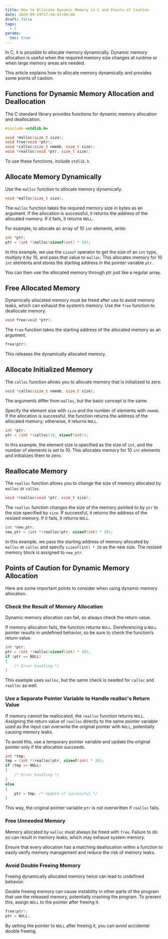 ```yaml
---
title: How to Allocate Dynamic Memory in C and Points of Caution
date: 2024-09-29T17:54:41+09:00
draft: false
tags:
  - C
params:
  toc: true
---
```


In C, it is possible to allocate memory dynamically. Dynamic memory allocation is useful when the required memory size changes at runtime or when large memory areas are needed.

This article explains how to allocate memory dynamically and provides some points of caution.

## Functions for Dynamic Memory Allocation and Deallocation

The C standard library provides functions for dynamic memory allocation and deallocation.

```c
#include <stdlib.h>

void *malloc(size_t size);
void free(void *ptr);
void *calloc(size_t nmemb, size_t size);
void *realloc(void *ptr, size_t size);
```

To use these functions, include `stdlib.h`.

## Allocate Memory Dynamically

Use the `malloc` function to allocate memory dynamically.

```c
void *malloc(size_t size);
```

The `malloc` function takes the required memory size in bytes as an argument. If the allocation is successful, it returns the address of the allocated memory. If it fails, it returns `NULL`.

For example, to allocate an array of 10 `int` elements, write:

```c
int *ptr;
ptr = (int *)malloc(sizeof(int) * 10);
```

In this example, we use the `sizeof` operator to get the size of an `int` type, multiply it by 10, and pass that value to `malloc`. This allocates memory for 10 `int` elements and stores the starting address in the pointer variable `ptr`.

You can then use the allocated memory through ptr just like a regular array.

## Free Allocated Memory

Dynamically allocated memory must be freed after use to avoid memory leaks, which can exhaust the system’s memory. Use the `free` function to deallocate memory.

```c
void free(void *ptr);
```

The `free` function takes the starting address of the allocated memory as an argument.

```c
free(ptr);
```

This releases the dynamically allocated memory.

## Allocate Initialized Memory

The `calloc` function allows you to allocate memory that is initialized to zero.

```c
void *calloc(size_t nmemb, size_t size);
```

The arguments differ from `malloc`, but the basic concept is the same.

Specify the element size with `size` and the number of elements with `nmemb`. If the allocation is successful, the function returns the address of the allocated memory; otherwise, it returns `NULL`.

```c
int *ptr;
ptr = (int *)calloc(10, sizeof(int));
```

In this example, the element size is specified as the size of `int`, and the number of elements is set to 10. This allocates memory for 10 `int` elements and initializes them to zero.

## Reallocate Memory

The `realloc` function allows you to change the size of memory allocated by `malloc` or `calloc`.

```c
void *realloc(void *ptr, size_t size);
```

The `realloc` function changes the size of the memory pointed to by `ptr` to the size specified by `size`. If successful, it returns the address of the resized memory. If it fails, it returns `NULL`.

```c
int *new_ptr;
new_ptr = (int *)realloc(ptr, sizeof(int) * 20);
```

In this example, we pass the starting address of memory allocated by `malloc` or `calloc` and specify `sizeof(int) * 20` as the new size. The resized memory block is assigned to `new_ptr`.

## Points of Caution for Dynamic Memory Allocation

Here are some important points to consider when using dynamic memory allocation.

### Check the Result of Memory Allocation

Dynamic memory allocation can fail, so always check the return value.

If memory allocation fails, the function returns `NULL`. Dereferencing a `NULL` pointer results in undefined behavior, so be sure to check the function’s return value.

```c
int *ptr;
ptr = (int *)malloc(sizeof(int) * 10);
if (ptr == NULL)
{
    /* Error handling */
}
```

This example uses `malloc`, but the same check is needed for `calloc` and `realloc` as well.

### Use a Separate Pointer Variable to Handle realloc's Return Value

If memory cannot be reallocated, the `realloc` function returns `NULL`. Assigning the return value of `realloc` directly to the same pointer variable used as the input can overwrite the original pointer with `NULL`, potentially causing memory leaks.

To avoid this, use a temporary pointer variable and update the original pointer only if the allocation succeeds.

```c
int *tmp;
tmp = (int *)realloc(ptr, sizeof(int) * 20);
if (tmp == NULL)
{
    /* Error handling */
}
else
{
    ptr = tmp; /* Update if successful */
}
```

This way, the original pointer variable `ptr` is not overwritten if `realloc` fails.

### Free Unneeded Memory

Memory allocated by `malloc` must always be freed with `free`. Failure to do so can result in memory leaks, which may exhaust system memory.

Ensure that every allocation has a matching deallocation within a function to easily verify memory management and reduce the risk of memory leaks.

### Avoid Double Freeing Memory

Freeing dynamically allocated memory twice can lead to undefined behavior.

Double freeing memory can cause instability in other parts of the program that use the released memory, potentially crashing the program. To prevent this, assign `NULL` to the pointer after freeing it.

```c
free(ptr);
ptr = NULL;
```

By setting the pointer to `NULL` after freeing it, you can avoid accidental double freeing.

